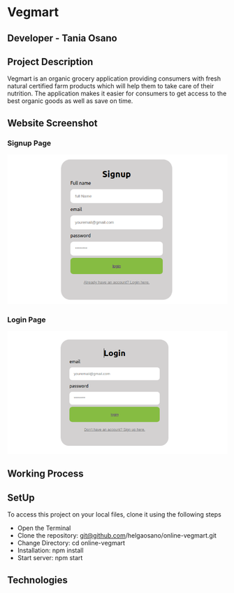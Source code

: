 # Vegmart

## Developer - Tania Osano

## Project Description

Vegmart is an organic grocery application providing consumers with fresh natural certified farm products which will help them to take care of their nutrition. The application makes it easier for consumers to get access to the best organic goods as well as save on time.

## Website Screenshot

### Signup Page

![SignUp page](./src/images/signuppage.png    "get to sign up")

### Login Page

![Login page](./src/images/loginpage.png    "get to login")

## Working Process



## SetUp

To access this project on your local files, clone it using the following steps

* Open the Terminal
* Clone the repository: git@github.com/helgaosano/online-vegmart.git
* Change Directory: cd online-vegmart
* Installation: npm install 
* Start server: npm start

## Technologies


